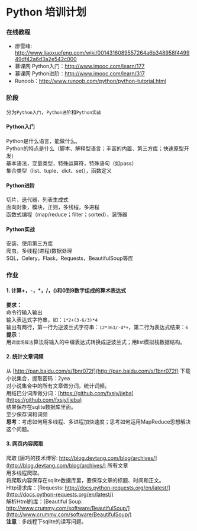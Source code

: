 # Python 培训计划
### 在线教程
* 廖雪峰: http://www.liaoxuefeng.com/wiki/0014316089557264a6b348958f449949df42a6d3a2e542c000
* 慕课网 Python入门：http://www.imooc.com/learn/177
* 慕课网 Python进阶：http://www.imooc.com/learn/317
* Runoob：http://www.runoob.com/python/python-tutorial.html

### 阶段
分为`Python入门`，`Python进阶`和`Python实战`

#### Python入门
Python是什么语言，能做什么。  
Python的特点是什么（脚本、解释型语言；丰富的内置、第三方库；快速原型开发）  
基本语法，变量类型，特殊运算符，特殊语句（如pass）  
集合类型（list、tuple、dict、set），函数定义

#### Python进阶
切片，迭代器，列表生成式  
面向对象，模块，正则，多线程，多进程  
函数式编程（map/reduce；filter；sorted），装饰器

#### Python实战
安装、使用第三方库  
爬虫，多线程(进程)数据处理  
SQL，Celery，Flask，Requests，BeautifulSoup等库

### 作业
#### 1. 计算+，-，*，/，()和0到9数字组成的算术表达式
**要求：**  
命令行输入输出  
输入表达式字符串，如：`1*2+(3-6/3)*4`  
输出有两行，第一行为逆波兰式字符串：`12*363/-4*+`，第二行为表达式结果：`6`  
**提示：**  
用`调度场算法`算法将输入的中缀表达式转换成逆波兰式；用list模拟栈数据结构。  

#### 2. 统计文章词频
从 [http://pan.baidu.com/s/1bnr072f](http://pan.baidu.com/s/1bnr072f) 下载小说集合，提取密码：2yea  
对小说集合中的所有文章做分词，统计词频。  
用结巴分词库做分词：[https://github.com/fxsjy/jieba](https://github.com/fxsjy/jieba)   
结果保存在sqlite数据库里面。  
至少保存词和词频  
**思考**：考虑如何用多线程、多进程加快速度；思考如何运用MapReduce思想解决这个问题。

#### 3. 网页内容爬取
爬取 [唐巧的技术博客: http://blog.devtang.com/blog/archives/](http://blog.devtang.com/blog/archives/) 所有文章  
用多线程爬取。  
将爬取内容保存在sqlite数据库里，要保存文章的标题、时间和正文。  
Http请求库：[Requests: http://docs.python-requests.org/en/latest/](http://docs.python-requests.org/en/latest/)  
解析Html的库：[Beautiful Soup: http://www.crummy.com/software/BeautifulSoup/](http://www.crummy.com/software/BeautifulSoup/)  
**注意**：多线程下sqlite的读写问题。  
